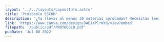```yaml
---
layout: '../../layouts/LayoutInfo.astro'
title: 'Protocolo ESCOM'
description: '¿Ya llevas al menos 30 materias aprobadas? Necesitas leer esto para terminar a tiempo la carrera.'
link: 'https://www.canva.com/design/DAE1XPlrNYQ/view?embed'
filepath: '/public/pdf/PROTOCOLO.pdf'
pubDate: 'Jul 08 2022'
---
```

